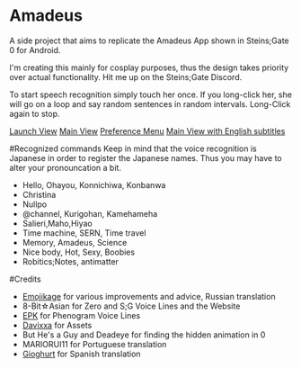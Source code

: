 # Amadeus
A side project that aims to replicate the Amadeus App shown in Steins;Gate 0 for Android.

I'm creating this mainly for cosplay purposes, thus the design takes priority over actual functionality.
Hit me up on the Steins;Gate Discord.

To start speech recognition simply touch her once. If you long-click her, she will go on a loop and say random sentences in random intervals. Long-Click again to stop.

<a href="https://github.com/Yink/Amadeus/blob/master/Screenshots/Callscreen.png?raw=true">Launch View</a>
<a href="https://github.com/Yink/Amadeus/blob/master/Screenshots/Kurisuscreen.png?raw=true">Main View</a>
<a href="https://github.com/Yink/Amadeus/blob/master/Screenshots/Settingscreen.png?raw=true">Preference Menu</a>
<a href="https://github.com/Yink/Amadeus/blob/master/Screenshots/Subscreen.png?raw=true">Main View with English subtitles</a>

#Recognized commands
Keep in mind that the voice recognition is Japanese in order to register the Japanese names. Thus you may have to alter your pronouncation a bit.
<ul>
<li>Hello, Ohayou, Konnichiwa, Konbanwa</li>
<li>Christina</li>
<li>Nullpo</li>
<li>@channel, Kurigohan, Kamehameha</li>
<li>Salieri,Maho,Hiyao</li>
<li>Time machine, SERN, Time travel</li>
<li>Memory, Amadeus, Science</li>
<li>Nice body, Hot, Sexy, Boobies</li>
<li>Robitics;Notes, antimatter</li>
</ul>

#Credits
<ul>
<li><a href="https://github.com/RIP95">Emojikage</a> for various improvements and advice, Russian translation</li>
<li>8-Bit☆Asian for Zero and S;G Voice Lines and the Website</li>
<li><a href="https://twitter.com/SG_EPK_X29">EPK</a> for Phenogram Voice Lines</li>
<li><a href="https://twitter.com/DavixxaYT">Davixxa</a> for Assets</li>
<li>But He's a Guy and Deadeye for finding the hidden animation in 0</li>
<li>MARIORUI11 for Portuguese translation</li>
<li><a href="https://twitter.com/gioghurt">Gioghurt</a> for Spanish translation</li>
</ul>
